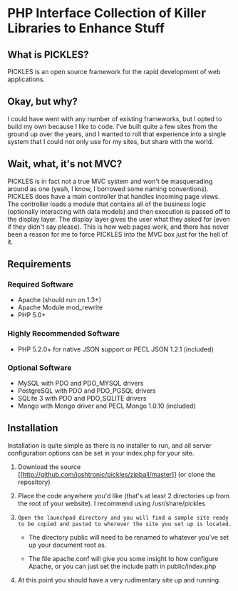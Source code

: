# PHP Interface Collection of Killer Libraries to Enhance Stuff

## What is PICKLES?

PICKLES is an open source framework for the rapid development of web applications.

## Okay, but why?

I could have went with any number of existing frameworks, but I opted to build my own because I like to code. I've built quite a few sites from the ground up over the years, and I wanted to roll that experience into a single system that I could not only use for my sites, but share with the world.

## Wait, what, it's not MVC?

PICKLES is in fact not a true MVC system and won't be masquerading around as one (yeah, I know, I borrowed some naming conventions). PICKLES does have a main controller that handles incoming page views. The controller loads a module that contains all of the business logic (optionally interacting with data models) and then execution is passed off to the display layer. The display layer gives the user what they asked for (even if they didn't say please). This is how web pages work, and there has never been a reason for me to force PICKLES into the MVC box just for the hell of it.

## Requirements

### Required Software

* Apache (should run on 1.3+)
* Apache Module mod_rewrite
* PHP 5.0+

### Highly Recommended Software

* PHP 5.2.0+ for native JSON support or PECL JSON 1.2.1 (included)

### Optional Software

* MySQL with PDO and PDO_MYSQL drivers
* PostgreSQL with PDO and PDO_PGSQL drivers
* SQLite 3 with PDO and PDO_SQLITE drivers
* Mongo with Mongo driver and PECL Mongo 1.0.10 (included)

## Installation

Installation is quite simple as there is no installer to run, and all server configuration options can be set in your index.php for your site.

1. Download the source [[http://github.com/joshtronic/pickles/zipball/master]] (or clone the repository)

2. Place the code anywhere you'd like (that's at least 2 directories up from the root of your website). I recommend using /usr/share/pickles

3.     Open the launchpad directory and you will find a sample site ready to be copied and pasted to wherever the site you set up is located.

    - The directory public will need to be renamed to whatever you've set up your document root as.

    - The file apache.conf will give you some insight to how configure Apache, or you can just set the include path in public/index.php

4. At this point you should have a very rudimentary site up and running.
